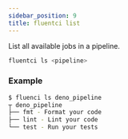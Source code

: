 ```yaml
---
sidebar_position: 9
title: fluentci list
---
```


List all available jobs in a pipeline.

```bash
fluentci ls <pipeline>
```

### Example

```sh
$ fluenci ls deno_pipeline
┬ deno_pipeline
├── fmt - Format your code
├── lint - Lint your code
└── test - Run your tests
```